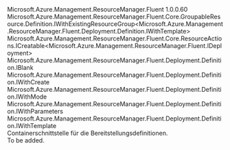 <Type Name="IDefinition" FullName="Microsoft.Azure.Management.ResourceManager.Fluent.Deployment.Definition.IDefinition">
  <TypeSignature Language="C#" Value="public interface IDefinition : Microsoft.Azure.Management.ResourceManager.Fluent.Core.GroupableResource.Definition.IWithExistingResourceGroup&lt;Microsoft.Azure.Management.ResourceManager.Fluent.Deployment.Definition.IWithTemplate&gt;, Microsoft.Azure.Management.ResourceManager.Fluent.Core.ResourceActions.ICreatable&lt;Microsoft.Azure.Management.ResourceManager.Fluent.IDeployment&gt;, Microsoft.Azure.Management.ResourceManager.Fluent.Deployment.Definition.IBlank, Microsoft.Azure.Management.ResourceManager.Fluent.Deployment.Definition.IWithCreate, Microsoft.Azure.Management.ResourceManager.Fluent.Deployment.Definition.IWithMode, Microsoft.Azure.Management.ResourceManager.Fluent.Deployment.Definition.IWithParameters, Microsoft.Azure.Management.ResourceManager.Fluent.Deployment.Definition.IWithTemplate" />
  <TypeSignature Language="ILAsm" Value=".class public interface auto ansi abstract IDefinition implements class Microsoft.Azure.Management.ResourceManager.Fluent.Core.GroupableResource.Definition.IWithExistingResourceGroup`1&lt;class Microsoft.Azure.Management.ResourceManager.Fluent.Deployment.Definition.IWithTemplate&gt;, class Microsoft.Azure.Management.ResourceManager.Fluent.Core.ResourceActions.ICreatable`1&lt;class Microsoft.Azure.Management.ResourceManager.Fluent.IDeployment&gt;, class Microsoft.Azure.Management.ResourceManager.Fluent.Core.ResourceActions.IIndexable, class Microsoft.Azure.Management.ResourceManager.Fluent.Deployment.Definition.IBlank, class Microsoft.Azure.Management.ResourceManager.Fluent.Deployment.Definition.IWithCreate, class Microsoft.Azure.Management.ResourceManager.Fluent.Deployment.Definition.IWithGroup, class Microsoft.Azure.Management.ResourceManager.Fluent.Deployment.Definition.IWithMode, class Microsoft.Azure.Management.ResourceManager.Fluent.Deployment.Definition.IWithParameters, class Microsoft.Azure.Management.ResourceManager.Fluent.Deployment.Definition.IWithTemplate" />
  <TypeSignature Language="DocId" Value="T:Microsoft.Azure.Management.ResourceManager.Fluent.Deployment.Definition.IDefinition" />
  <TypeSignature Language="VB.NET" Value="Public Interface IDefinition&#xA;Implements IBlank, ICreatable(Of IDeployment), IWithCreate, IWithExistingResourceGroup(Of IWithTemplate), IWithMode, IWithParameters, IWithTemplate" />
  <TypeSignature Language="F#" Value="type IDefinition = interface&#xA;    interface IBlank&#xA;    interface IWithGroup&#xA;    interface IWithExistingResourceGroup&lt;IWithTemplate&gt;&#xA;    interface IWithTemplate&#xA;    interface IWithParameters&#xA;    interface IWithMode&#xA;    interface IWithCreate&#xA;    interface ICreatable&lt;IDeployment&gt;&#xA;    interface IIndexable" />
  <AssemblyInfo>
    <AssemblyName>Microsoft.Azure.Management.ResourceManager.Fluent</AssemblyName>
    <AssemblyVersion>1.0.0.60</AssemblyVersion>
  </AssemblyInfo>
  <Interfaces>
    <Interface>
      <InterfaceName>Microsoft.Azure.Management.ResourceManager.Fluent.Core.GroupableResource.Definition.IWithExistingResourceGroup&lt;Microsoft.Azure.Management.ResourceManager.Fluent.Deployment.Definition.IWithTemplate&gt;</InterfaceName>
    </Interface>
    <Interface>
      <InterfaceName>Microsoft.Azure.Management.ResourceManager.Fluent.Core.ResourceActions.ICreatable&lt;Microsoft.Azure.Management.ResourceManager.Fluent.IDeployment&gt;</InterfaceName>
    </Interface>
    <Interface>
      <InterfaceName>Microsoft.Azure.Management.ResourceManager.Fluent.Deployment.Definition.IBlank</InterfaceName>
    </Interface>
    <Interface>
      <InterfaceName>Microsoft.Azure.Management.ResourceManager.Fluent.Deployment.Definition.IWithCreate</InterfaceName>
    </Interface>
    <Interface>
      <InterfaceName>Microsoft.Azure.Management.ResourceManager.Fluent.Deployment.Definition.IWithMode</InterfaceName>
    </Interface>
    <Interface>
      <InterfaceName>Microsoft.Azure.Management.ResourceManager.Fluent.Deployment.Definition.IWithParameters</InterfaceName>
    </Interface>
    <Interface>
      <InterfaceName>Microsoft.Azure.Management.ResourceManager.Fluent.Deployment.Definition.IWithTemplate</InterfaceName>
    </Interface>
  </Interfaces>
  <Docs>
    <summary>
            Containerschnittstelle für die Bereitstellungsdefinitionen.
            </summary>
    <remarks>To be added.</remarks>
  </Docs>
  <Members />
</Type>